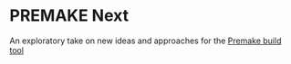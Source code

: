 # PREMAKE Next

An exploratory take on new ideas and approaches for the [Premake build tool][1]

[1]: https://premake.github.io/
